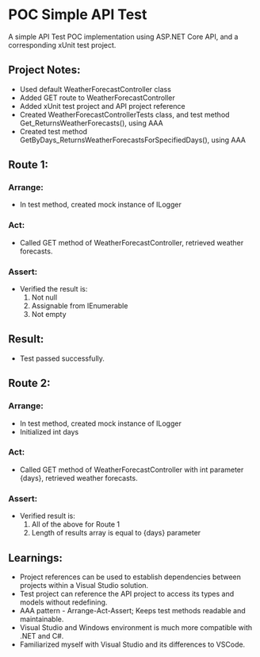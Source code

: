 ﻿# POC Simple API Test

A simple API Test POC implementation using ASP.NET Core API, and a corresponding xUnit test project.

## Project Notes:

- Used default WeatherForecastController class
- Added GET route to WeatherForecastController
- Added xUnit test project and API project reference
- Created WeatherForecastControllerTests class, and test method Get_ReturnsWeatherForecasts(), using AAA
- Created test method GetByDays_ReturnsWeatherForecastsForSpecifiedDays(), using AAA


## Route 1:
### Arrange:
- In test method, created mock instance of ILogger<WeatherForecastController>

### Act:
- Called GET method of WeatherForecastController, retrieved weather forecasts.

### Assert:
- Verified the result is:
	1. Not null
	2. Assignable from IEnumerable<WeatherForecast>
	1. Not empty

## Result:
- Test passed successfully.

## Route 2:
### Arrange:
- In test method, created mock instance of ILogger<WeatherForecastController>
- Initialized int days

### Act:
- Called GET method of WeatherForecastController with int parameter {days}, retrieved weather forecasts.

### Assert:
- Verified result is:
	1. All of the above for Route 1
	1. Length of results array is equal to {days} parameter


## Learnings:
- Project references can be used to establish dependencies between projects within a Visual Studio solution. 
- Test project can reference the API project to access its types and models without redefining.
- AAA pattern - Arrange-Act-Assert; Keeps test methods readable and maintainable.
- Visual Studio and Windows environment is much more compatible with .NET and C#.
- Familiarized myself with Visual Studio and its differences to VSCode.